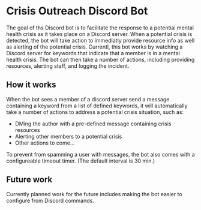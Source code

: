 # Crisis Outreach Discord Bot

The goal of ths Discord bot is to facilitate the response to a potential mental health crisis as it takes place on a Discord server. When a potential crisis is detected, the bot will take action to immediatly provide resource info as well as alerting of the potential crisis. Currentl, this bot works by watching a Discord server for keywords that indicate that a member is in a mental health crisis. The bot can then take a number of actions, including providing resources, alerting staff, and logging the incident. 

## How it works

When the bot sees a member of a discord server send a message containing a keyword from a list of defined keywords, it will automatically take a number of actions to address a potential crisis situation, such as:

* DMing the author with a pre-defined message containing crisis resources
* Alerting other members to a potential crisis 
* Other actions to come...

To prevent from spamming a user with messages, the bot also comes with a configureable timeout timer. (The default interval is 30 min.)

## Future work

Currently planned work for the future includes making the bot easier to configure from Discord commands. 
